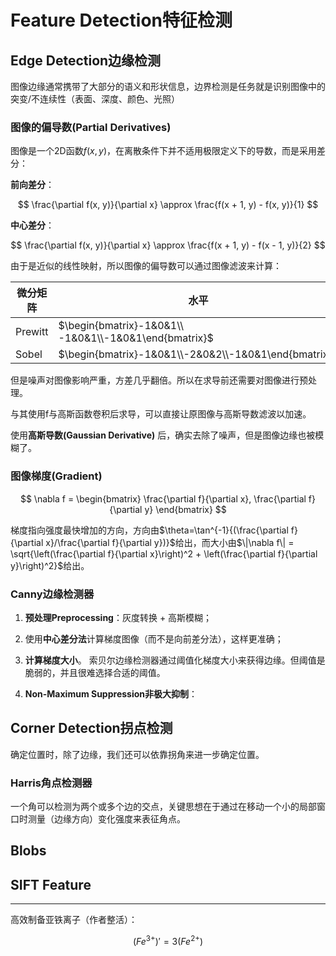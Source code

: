 <head>
   <script>
  MathJax = {
    tex: {
      inlineMath: [['$', '$'], ['\\(', '\\)']]
    }
  };
</script>
<script src="https://cdn.jsdelivr.net/npm/mathjax@3/es5/tex-mml-chtml.js" async></script>
</head>

# Feature Detection特征检测

## Edge Detection边缘检测

图像边缘通常携带了大部分的语义和形状信息，边界检测是任务就是识别图像中的突变/不连续性（表面、深度、颜色、光照）

### 图像的偏导数(Partial Derivatives)

图像是一个2D函数$f(x,y)$，在离散条件下并不适用极限定义下的导数，而是采用差分：

**前向差分**：

$$
\frac{\partial f(x, y)}{\partial x} \approx \frac{f(x + 1, y) - f(x, y)}{1}
$$

**中心差分**：

$$
\frac{\partial f(x, y)}{\partial x} \approx \frac{f(x + 1, y) - f(x - 1, y)}{2}
$$

由于是近似的线性映射，所以图像的偏导数可以通过图像滤波来计算：

| 微分矩阵    | 水平                                                    | 垂直                                                   |
| ------- | ----------------------------------------------------- | ---------------------------------------------------- |
| Prewitt | $\begin{bmatrix}-1&0&1\\ -1&0&1\\-1&0&1\end{bmatrix}$ | $\begin{bmatrix}1&1&1\\0&0&0\\-1&-1&-1\end{bmatrix}$ |
| Sobel   | $\begin{bmatrix}-1&0&1\\-2&0&2\\-1&0&1\end{bmatrix}$  | $\begin{bmatrix}1&2&1\\0&0&0\\-1&-2&-1\end{bmatrix}$ |

但是噪声对图像影响严重，方差几乎翻倍。所以在求导前还需要对图像进行预处理。

与其使用f与高斯函数卷积后求导，可以直接让原图像与高斯导数滤波以加速。

使用**高斯导数(Gaussian Derivative)** 后，确实去除了噪声，但是图像边缘也被模糊了。

### 图像梯度(Gradient)

$$
\nabla f = \begin{bmatrix} \frac{\partial f}{\partial x}, \frac{\partial f}{\partial y} \end{bmatrix}
$$

梯度指向强度最快增加的方向，方向由$\theta=\tan^{-1}{(\frac{\partial f}{\partial x}/\frac{\partial f}{\partial y})}$给出，而大小由$\|\nabla f\| = \sqrt{\left(\frac{\partial f}{\partial x}\right)^2 + \left(\frac{\partial f}{\partial y}\right)^2}$给出。

### Canny边缘检测器

1. **预处理Preprocessing**：灰度转换 + 高斯模糊；

2. 使用**中心差分法**计算梯度图像（而不是向前差分法），这样更准确；

3. **计算梯度大小**。
   索贝尔边缘检测器通过阈值化梯度大小来获得边缘。但阈值是脆弱的，并且很难选择合适的阈值。

4. **Non-Maximum Suppression非极大抑制**：

## Corner Detection拐点检测

确定位置时，除了边缘，我们还可以依靠拐角来进一步确定位置。

### Harris角点检测器

一个角可以检测为两个或多个边的交点，关键思想在于通过在移动一个小的局部窗口时测量（边缘方向）变化强度来表征角点。

## Blobs

## SIFT Feature

---

高效制备亚铁离子（作者整活）：

$$
(Fe^{3+})'=3(Fe^{2+})
$$
